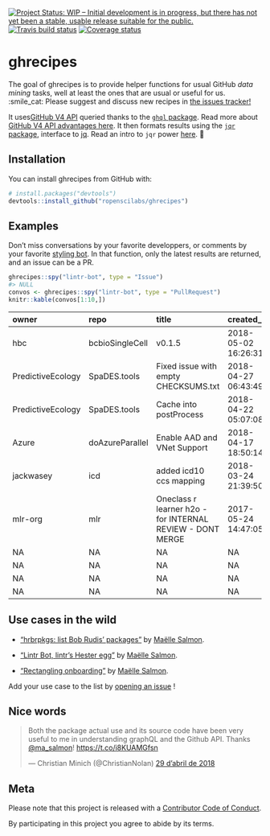 
<!-- README.md is generated from README.Rmd. Please edit that file -->

[![Project Status: WIP – Initial development is in progress, but there
has not yet been a stable, usable release suitable for the
public.](http://www.repostatus.org/badges/latest/wip.svg)](http://www.repostatus.org/#wip)
[![Travis build
status](https://travis-ci.org/ropenscilabs/ghrecipes.svg?branch=master)](https://travis-ci.org/ropenscilabs/ghrecipes)
[![Coverage
status](https://codecov.io/gh/ropenscilabs/ghrecipes/branch/master/graph/badge.svg)](https://codecov.io/github/ropenscilabs/ghrecipes?branch=master)

# ghrecipes

The goal of ghrecipes is to provide helper functions for usual GitHub
*data mining* tasks, well at least the ones that are usual or useful for
us. :smile\_cat: Please suggest and discuss new recipes in [the issues
tracker\!](https://github.com/ropenscilabs/ghrecipes/issues)

It uses[GitHub V4 API](https://developer.github.com/v4/) queried thanks
to the [`ghql` package](https://github.com/ropensci/ghql). Read more
about [GitHub V4 API advantages
here](https://developer.github.com/v4/#why-is-github-using-graphql). It
then formats results using the [`jqr`
package](https://github.com/ropensci/jqr), interface to
[jq](https://stedolan.github.io/jq/). Read an intro to `jqr` power
[here](http://www.carlboettiger.info/2017/12/11/data-rectangling-with-jq/).
:rocket:

## Installation

You can install ghrecipes from GitHub with:

``` r
# install.packages("devtools")
devtools::install_github("ropenscilabs/ghrecipes")
```

## Examples

Don’t miss conversations by your favorite developpers, or comments by
your favorite [styling bot](https://github.com/lintr-bot). In that
function, only the latest results are returned, and an issue can be a
PR.

``` r
ghrecipes::spy("lintr-bot", type = "Issue")
#> NULL
convos <- ghrecipes::spy("lintr-bot", type = "PullRequest")
knitr::kable(convos[1:10,])
```

| owner             | repo            | title                                                     | created\_at         | state  | author        | url                                                                                                                               | no\_comments |   id |
| :---------------- | :-------------- | :-------------------------------------------------------- | :------------------ | :----- | :------------ | :-------------------------------------------------------------------------------------------------------------------------------- | -----------: | ---: |
| hbc               | bcbioSingleCell | v0.1.5                                                    | 2018-05-02 16:26:31 | OPEN   | mjsteinbaugh  | <a href='https://github.com/hbc/bcbioSingleCell/pull/51'>https://github.com/hbc/bcbioSingleCell/pull/51</a>                       |            3 |   51 |
| PredictiveEcology | SpaDES.tools    | Fixed issue with empty CHECKSUMS.txt                      | 2018-04-27 06:43:49 | MERGED | CeresBarros   | <a href='https://github.com/PredictiveEcology/SpaDES.tools/pull/28'>https://github.com/PredictiveEcology/SpaDES.tools/pull/28</a> |            2 |   28 |
| PredictiveEcology | SpaDES.tools    | Cache into postProcess                                    | 2018-04-22 05:07:08 | MERGED | eliotmcintire | <a href='https://github.com/PredictiveEcology/SpaDES.tools/pull/26'>https://github.com/PredictiveEcology/SpaDES.tools/pull/26</a> |            1 |   26 |
| Azure             | doAzureParallel | Enable AAD and VNet Support                               | 2018-04-17 18:50:14 | MERGED | brnleehng     | <a href='https://github.com/Azure/doAzureParallel/pull/252'>https://github.com/Azure/doAzureParallel/pull/252</a>                 |            3 |  252 |
| jackwasey         | icd             | added icd10 ccs mapping                                   | 2018-03-24 21:39:50 | CLOSED | vitallish     | <a href='https://github.com/jackwasey/icd/pull/139'>https://github.com/jackwasey/icd/pull/139</a>                                 |            7 |  139 |
| mlr-org           | mlr             | Oneclass r learner h2o - for INTERNAL REVIEW - DONT MERGE | 2017-05-24 14:47:05 | OPEN   | berndbischl   | <a href='https://github.com/mlr-org/mlr/pull/1807'>https://github.com/mlr-org/mlr/pull/1807</a>                                   |            2 | 1807 |
| NA                | NA              | NA                                                        | NA                  | NA     | NA            | NA                                                                                                                                |           NA |   NA |
| NA                | NA              | NA                                                        | NA                  | NA     | NA            | NA                                                                                                                                |           NA |   NA |
| NA                | NA              | NA                                                        | NA                  | NA     | NA            | NA                                                                                                                                |           NA |   NA |
| NA                | NA              | NA                                                        | NA                  | NA     | NA            | NA                                                                                                                                |           NA |   NA |

## Use cases in the wild

  - [“hrbrpkgs: list Bob Rudis’
    packages”](http://www.masalmon.eu/2018/03/04/hrbrpkgs/) by [Maëlle
    Salmon](https://github.com/maelle/).

  - [“Lintr Bot, lintr’s Hester
    egg”](http://www.masalmon.eu/2018/03/30/lintr-bot/) by [Maëlle
    Salmon](https://github.com/maelle/).

  - [“Rectangling
    onboarding”](https://ropensci.org/blog/2018/04/26/rectangling-onboarding/)
    by [Maëlle Salmon](https://github.com/maelle/).

Add your use case to the list by [opening an
issue](https://github.com/ropenscilabs/ghrecipes/issues/new) \!

## Nice words

<blockquote class="twitter-tweet" data-lang="ca">

<p lang="en" dir="ltr">

Both the package actual use and its source code have been very useful to
me in understanding graphQL and the Github API. Thanks
<a href="https://twitter.com/ma_salmon?ref_src=twsrc%5Etfw">@ma\_salmon</a>\!
<a href="https://t.co/i8KUAMGfsn">https://t.co/i8KUAMGfsn</a>

</p>

— Christian Minich (@ChristianNolan)
<a href="https://twitter.com/ChristianNolan/status/990686685682962434?ref_src=twsrc%5Etfw">29
d’abril de 2018</a>

</blockquote>

## Meta

Please note that this project is released with a [Contributor Code of
Conduct](CODE_OF_CONDUCT.md).

By participating in this project you agree to abide by its terms.
